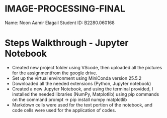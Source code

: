 # IMAGE-PROCESSING-FINAL
Name: Noon Aamir Elagail
Student ID: B2280.060168

# Steps Walkthrough - Jupyter Notebook
- Created new project folder using VScode, then uploaded all the pictures for the assignmentfrom the google drive.
- Set up the virtual environment using MiniConda version 25.5.2 
- Downloaded all the needed extensions (Python, Jupyter notebook)
- Created a new Jupyter Notebook, and using the terminal provided, I installed the needed libraries (NumPy, Matplotlib) using pip commands on the command prompt -> pip install numpy matplotlib
- Markdown cells were used for the text portion of the notebook, and code cells were used for the application of codes. 
